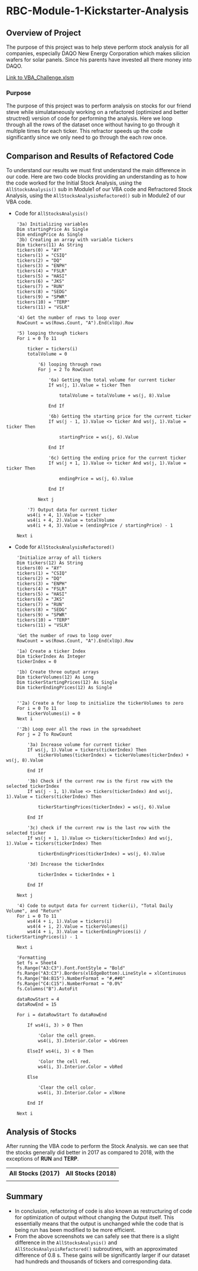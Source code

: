 # RBC-Module-1-Kickstarter-Analysis

## Overview of Project
The purpose of this project was to help steve perform stock analysis for all companies, especially DAQO New Energy Corporation which makes silicion wafers for solar panels. Since his parents have invested all there money into DAQO.

[Link to VBA_Challenge.xlsm](VBA_Challenge.xlsx)

### Purpose
The purpose of this project was to perform analysis on stocks for our friend steve while simulataneously working on a refactored (optimized and better structred) version of code for performing the analysis. Here we loop through all the rows of the dataset once without having to go through it multiple times for each ticker. This refractor speeds up the code significantly since we only need to go through the each row once.

## Comparison and Results of Refactored Code
To understand our results we must first understand the main difference in our code. Here are two code blocks providing an understanding as to how the code worked for the Initial Stock Analysis, using the `AllStocksAnalysis()` sub in Module1 of our VBA code and Refractored Stock Analysis, using the `AllStocksAnalysisRefactored()` sub in Module2 of our VBA code.

- Code for `AllStocksAnalysis()`
```
    '3a) Initializing variables
    Dim startingPrice As Single
    Dim endingPrice As Single
    '3b) Creating an array with variable tickers
    Dim tickers(11) As String
    tickers(0) = "AY"
    tickers(1) = "CSIQ"
    tickers(2) = "DQ"
    tickers(3) = "ENPH"
    tickers(4) = "FSLR"
    tickers(5) = "HASI"
    tickers(6) = "JKS"
    tickers(7) = "RUN"
    tickers(8) = "SEDG"
    tickers(9) = "SPWR"
    tickers(10) = "TERP"
    tickers(11) = "VSLR"
    
    '4) Get the number of rows to loop over
    RowCount = ws(Rows.Count, "A").End(xlUp).Row
    
    '5) looping through tickers
    For i = 0 To 11
             
        ticker = tickers(i)
        totalVolume = 0
                
            '6) looping through rows
            For j = 2 To RowCount
                    
                '6a) Getting the total volume for current ticker
                If ws(j, 1).Value = ticker Then
                        
                    totalVolume = totalVolume + ws(j, 8).Value
                
                End If
                    
                '6b) Getting the starting price for the current ticker
                If ws(j - 1, 1).Value <> ticker And ws(j, 1).Value = ticker Then
                    
                    startingPrice = ws(j, 6).Value
                        
                End If
                    
                '6c) Getting the ending price for the current ticker
                If ws(j + 1, 1).Value <> ticker And ws(j, 1).Value = ticker Then
                    
                    endingPrice = ws(j, 6).Value
                        
                End If
                    
            Next j
                
        '7) Output data for current ticker
        ws4(i + 4, 1).Value = ticker
        ws4(i + 4, 2).Value = totalVolume
        ws4(i + 4, 3).Value = (endingPrice / startingPrice) - 1
            
    Next i
```

- Code for `AllStocksAnalysisRefactored()`
```
    'Initialize array of all tickers
    Dim tickers(12) As String
    tickers(0) = "AY"
    tickers(1) = "CSIQ"
    tickers(2) = "DQ"
    tickers(3) = "ENPH"
    tickers(4) = "FSLR"
    tickers(5) = "HASI"
    tickers(6) = "JKS"
    tickers(7) = "RUN"
    tickers(8) = "SEDG"
    tickers(9) = "SPWR"
    tickers(10) = "TERP"
    tickers(11) = "VSLR"

    'Get the number of rows to loop over
    RowCount = ws(Rows.Count, "A").End(xlUp).Row
    
    '1a) Create a ticker Index
    Dim tickerIndex As Integer
    tickerIndex = 0
        
    '1b) Create three output arrays
    Dim tickerVolumes(12) As Long
    Dim tickerStartingPrices(12) As Single
    Dim tickerEndingPrices(12) As Single
    
    
    ''2a) Create a for loop to initialize the tickerVolumes to zero
    For i = 0 To 11
        tickerVolumes(i) = 0
    Next i
    
    ''2b) Loop over all the rows in the spreadsheet
    For j = 2 To RowCount
            
        '3a) Increase volume for current ticker
        If ws(j, 1).Value = tickers(tickerIndex) Then
            tickerVolumes(tickerIndex) = tickerVolumes(tickerIndex) + ws(j, 8).Value
                
        End If
                
        '3b) Check if the current row is the first row with the selected tickerIndex
        If ws(j - 1, 1).Value <> tickers(tickerIndex) And ws(j, 1).Value = tickers(tickerIndex) Then
                
            tickerStartingPrices(tickerIndex) = ws(j, 6).Value
                
        End If
                
        '3c) check if the current row is the last row with the selected ticker
        If ws(j + 1, 1).Value <> tickers(tickerIndex) And ws(j, 1).Value = tickers(tickerIndex) Then
                
            tickerEndingPrices(tickerIndex) = ws(j, 6).Value
                    
        '3d) Increase the tickerIndex
            
            tickerIndex = tickerIndex + 1
    
        End If
                
    Next j
            
    '4) Code to output data for current ticker(i), "Total Daily Volume", and "Return"
    For i = 0 To 11
        ws4(4 + i, 1).Value = tickers(i)
        ws4(4 + i, 2).Value = tickerVolumes(i)
        ws4(4 + i, 3).Value = tickerEndingPrices(i) / tickerStartingPrices(i) - 1
        
    Next i
 
    'Formatting
    Set fs = Sheet4
    fs.Range("A3:C3").Font.FontStyle = "Bold"
    fs.Range("A3:C3").Borders(xlEdgeBottom).LineStyle = xlContinuous
    fs.Range("B4:B15").NumberFormat = "#,##0"
    fs.Range("C4:C15").NumberFormat = "0.0%"
    fs.Columns("B").AutoFit
        
    dataRowStart = 4
    dataRowEnd = 15
    
    For i = dataRowStart To dataRowEnd

        If ws4(i, 3) > 0 Then

            'Color the cell green.
            ws4(i, 3).Interior.Color = vbGreen

        ElseIf ws4(i, 3) < 0 Then

            'Color the cell red.
            ws4(i, 3).Interior.Color = vbRed

        Else

            'Clear the cell color.
            ws4(i, 3).Interior.Color = xlNone

        End If

    Next i
```

## Analysis of Stocks
After running the VBA code to perform the Stock Analysis. we can see that the stocks generally did better in 2017 as compared to 2018, with the exceptions of **RUN** and **TERP**.
<table>
  <tr>
    <th>All Stocks (2017)</th>
    <th>All Stocks (2018)</th>
  </tr>
  <tr>
    <td><img src=""></td>
    <td><img src=""></td>
  </tr>
</table>

## Summary
- In conclusion, refactoring of code is also known as restructuring of code for optimization of output without changing the Output itself. This essentially means that the output is unchanged while the code that is being run has been modified to be more efficient.
- From the above screenshots we can safely see that there is a slight difference in the `AllStocksAnalysis()` and `AllStocksAnalysisRefactored()` subroutines, with an approximated difference of 0.8 s. These gains will be significantly larger if our dataset had hundreds and thousands of tickers and corresponding data.
